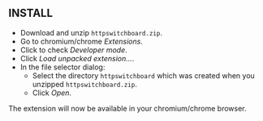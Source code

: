 ## INSTALL

- Download and unzip `httpswitchboard.zip`.
- Go to chromium/chrome *Extensions*.
- Click to check *Developer mode*.
- Click *Load unpacked extension...*.
- In the file selector dialog:
    - Select the directory `httpswitchboard` which was created when you unzipped `httpswitchboard.zip`.
    - Click *Open*.

The extension will now be available in your chromium/chrome browser.
